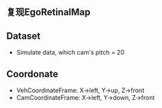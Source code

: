 ## 复现EgoRetinalMap

## Dataset
- Simulate data, which cam's pitch = 20

## Coordonate
- VehCoordinateFrame: X->left, Y->up, Z->front  
- CamCoordinateFrame: X->left, Y->down, Z->front
 

